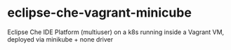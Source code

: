 # eclipse-che-vagrant-minicube
Eclipse Che IDE Platform (multiuser) on a k8s running inside a Vagrant VM, deployed via minikube + none driver

